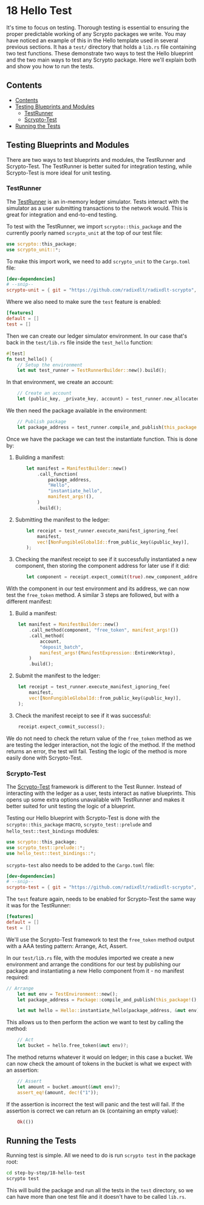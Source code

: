 # 18 Hello Test

It's time to focus on testing. Thorough testing is essential to ensuring the
proper predictable working of any Scrypto packages we write. You may have
noticed an example of this in the Hello template used in several previous
sections. It has a `test/` directory that holds a `lib.rs` file containing two
test functions. These demonstrate two ways to test the Hello blueprint and the
two main ways to test any Scrypto package. Here we'll explain both and show you
how to run the tests.

## Contents

- [Contents](#contents)
- [Testing Blueprints and Modules](#testing-blueprints-and-modules)
  - [TestRunner](#testrunner)
  - [Scrypto-Test](#scrypto-test)
- [Running the Tests](#running-the-tests)

## Testing Blueprints and Modules

There are two ways to test blueprints and modules, the TestRunner and
Scrypto-Test. The TestRunner is better suited for integration testing, while
Scrypto-Test is more ideal for unit testing.

### TestRunner

The
[TestRunner](https://radixdlt.github.io/radixdlt-scrypto/scrypto_unit/struct.TestRunner.html)
is an in-memory ledger simulator. Tests interact with the simulator as a user
submitting transactions to the network would. This is great for integration and
end-to-end testing.

To test with the TestRunner, we import `scrypto::this_package` and the currently
poorly named `scrypto_unit` at the top of our test file:

```rs
use scrypto::this_package;
use scrypto_unit::*;
```

To make this import work, we need to add `scrypto_unit` to the `Cargo.toml`
file:

```toml Cargo.toml
[dev-dependencies]
# --snip--
scrypto-unit = { git = "https://github.com/radixdlt/radixdlt-scrypto", tag = "v1.1.1" }
```

Where we also need to make sure the `test` feature is enabled:

```toml Cargo.toml
[features]
default = []
test = []
```

Then we can create our ledger simulator environment. In our case that's back in
the `test/lib.rs` file inside the `test_hello` function:

```rs
#[test]
fn test_hello() {
    // Setup the environment
    let mut test_runner = TestRunnerBuilder::new().build();
```

In that environment, we create an account:

```rs
    // Create an account
    let (public_key, _private_key, account) = test_runner.new_allocated_account();
```

We then need the package available in the environment:

```rs
    // Publish package
    let package_address = test_runner.compile_and_publish(this_package!());
```

Once we have the package we can test the instantiate function. This is done by:

1. Building a manifest:

   ```rs
       let manifest = ManifestBuilder::new()
           .call_function(
               package_address,
               "Hello",
               "instantiate_hello",
               manifest_args!(),
           )
           .build();
   ```

2. Submitting the manifest to the ledger:

   ```rs
       let receipt = test_runner.execute_manifest_ignoring_fee(
           manifest,
           vec![NonFungibleGlobalId::from_public_key(&public_key)],
       );
   ```

3. Checking the manifest receipt to see if it successfully instantiated a new
   component, then storing the component address for later use if it did:

   ```rs
       let component = receipt.expect_commit(true).new_component_addresses()[0];
   ```

With the component in our test environment and its address, we can now test the
`free_token` method. A similar 3 steps are followed, but with a different
manifest:

1. Build a manifest:

   ```rs
    let manifest = ManifestBuilder::new()
        .call_method(component, "free_token", manifest_args!())
        .call_method(
            account,
            "deposit_batch",
            manifest_args!(ManifestExpression::EntireWorktop),
        )
        .build();
   ```

2. Submit the manifest to the ledger:

   ```rs
    let receipt = test_runner.execute_manifest_ignoring_fee(
        manifest,
        vec![NonFungibleGlobalId::from_public_key(&public_key)],
    );
   ```

3. Check the manifest receipt to see if it was successful:

   ```rs
    receipt.expect_commit_success();
   ```

We do not need to check the return value of the `free_token` method as we are
testing the ledger interaction, not the logic of the method. If the method
returns an error, the test will fail. Testing the logic of the method is more
easily done with Scrypto-Test.

### Scrypto-Test

The
[Scrypto-Test](https://radixdlt.github.io/radixdlt-scrypto/scrypto_test/index.html)
framework is different to the Test Runner. Instead of interacting with the
ledger as a user, tests interact as native blueprints. This opens up some extra
options unavailable with TestRunner and makes it better suited for unit testing
the logic of a blueprint.

Testing our Hello blueprint with Scrypto-Test is done with the
`scrypto::this_package` macro, `scrypto_test::prelude` and
`hello_test::test_bindings` modules:

```rs
use scrypto::this_package;
use scrypto_test::prelude::*;
use hello_test::test_bindings::*;
```

`scrypto-test` also needs to be added to the `Cargo.toml` file:

```toml Cargo.toml
[dev-dependencies]
# --snip--
scrypto-test = { git = "https://github.com/radixdlt/radixdlt-scrypto", tag = "v1.1.1" }
```

The `test` feature again, needs to be enabled for Scrypto-Test the same way it
was for the TestRunner:

```toml Cargo.toml
[features]
default = []
test = []
```

We'll use the Scrypto-Test framework to test the `free_token` method output with
a AAA testing pattern: Arrange, Act, Assert.

In our `test/lib.rs` file, with the modules imported we create a new environment
and arrange the conditions for our test by publishing our package and
instantiating a new Hello component from it - no manifest required:

```rs
// Arrange
    let mut env = TestEnvironment::new();
    let package_address = Package::compile_and_publish(this_package!(), &mut env)?;

    let mut hello = Hello::instantiate_hello(package_address, &mut env)?;
```

This allows us to then perform the action we want to test by calling the method:

```rs
    // Act
    let bucket = hello.free_token(&mut env)?;
```

The method returns whatever it would on ledger; in this case a bucket. We can
now check the amount of tokens in the bucket is what we expect with an
assertion:

```rs
    // Assert
    let amount = bucket.amount(&mut env)?;
    assert_eq!(amount, dec!("1"));
```

If the assertion is incorrect the test will panic and the test will fail. If the
assertion is correct we can return an `Ok` (containing an empty value):

```rs
    Ok(())
```

## Running the Tests

Running test is simple. All we need to do is run `scrypto test` in the package
root:

```sh
cd step-by-step/18-hello-test
scrypto test
```

This will build the package and run all the tests in the `test` directory, so we
can have more than one test file and it doesn't have to be called `lib.rs`.
